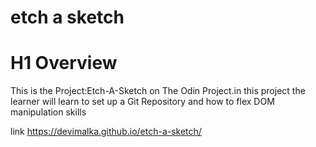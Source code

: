 # etch a sketch

# H1 Overview

This is the Project:Etch-A-Sketch on The Odin Project.in this project the learner will learn to set up a Git Repository and how to flex DOM manipulation skills

link https://devimalka.github.io/etch-a-sketch/
